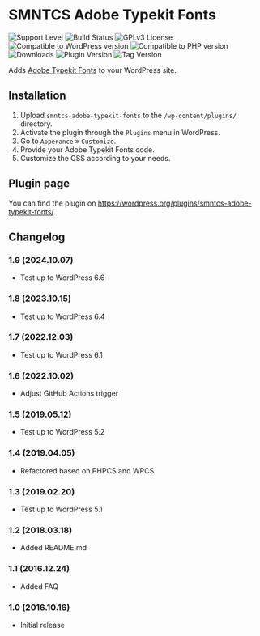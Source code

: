 # SMNTCS Adobe Typekit Fonts

![Support Level](https://img.shields.io/badge/support-active-green.svg)
![Build Status](https://github.com/nielslange/smntcs-adobe-typekit-fonts/actions/workflows/test.yml/badge.svg)
![GPLv3 License](https://img.shields.io/github/license/nielslange/smntcs-adobe-typekit-fonts.svg)
![Compatible to WordPress version](https://plugintests.com/plugins/smntcs-adobe-typekit-fonts/wp-badge.svg)
![Compatible to PHP version](https://plugintests.com/plugins/smntcs-adobe-typekit-fonts/php-badge.svg)
![Downloads](https://img.shields.io/wordpress/plugin/dt/smntcs-adobe-typekit-fonts.svg)
![Plugin Version](https://img.shields.io/wordpress/plugin/v/smntcs-adobe-typekit-fonts.svg)
![Tag Version](https://img.shields.io/github/tag/nielslange/smntcs-adobe-typekit-fonts.svg)

Adds [Adobe Typekit Fonts](https://fonts.adobe.com/) to your WordPress site.

## Installation

1. Upload `smntcs-adobe-typekit-fonts` to the `/wp-content/plugins/` directory.
2. Activate the plugin through the `Plugins` menu in WordPress.
3. Go to `Apperance` » `Customize`.
4. Provide your Adobe Typekit Fonts code.
5. Customize the CSS according to your needs.

## Plugin page

You can find the plugin on <https://wordpress.org/plugins/smntcs-adobe-typekit-fonts/>.

## Changelog

### 1.9 (2024.10.07)

- Test up to WordPress 6.6

### 1.8 (2023.10.15)

- Test up to WordPress 6.4

### 1.7 (2022.12.03)

- Test up to WordPress 6.1

### 1.6 (2022.10.02)

- Adjust GitHub Actions trigger

### 1.5 (2019.05.12)

- Test up to WordPress 5.2

### 1.4 (2019.04.05)

- Refactored based on PHPCS and WPCS

### 1.3 (2019.02.20)

- Test up to WordPress 5.1

### 1.2 (2018.03.18)

- Added README.md

### 1.1 (2016.12.24)

- Added FAQ

### 1.0 (2016.10.16)

- Initial release
